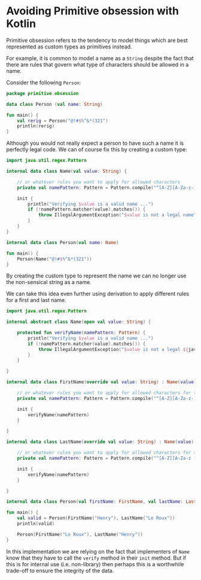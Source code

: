 # Avoiding Primitive obsession with Kotlin

Primitive obsession refers to the tendency to model things which are 
best represented as custom types as primitives instead.

For example, it is common to model a name as a `String` despite the fact that there are rules that govern what 
type of characters should be allowed in a name.

Consider the following `Person`:

```kotlin
package primitive.obsession

data class Person (val name: String)

fun main() {
    val rerig = Person("@!#$%^&*(321")
    println(rerig)
}
```

Although you would not really expect a person to have such a name it is perfectly legal code.
We can of course fix this by creating a custom type:

```kotlin
import java.util.regex.Pattern

internal data class Name(val value: String) {

    // or whatever rules you want to apply for allowed characters
    private val namePattern: Pattern = Pattern.compile("^[A-Z][A-Za-z-]+$")

    init {
        println("Verifying $value is a valid name ...")
        if (!namePattern.matcher(value).matches()) {
            throw IllegalArgumentException("$value is not a legal name")
        }
    }
}

internal data class Person(val name: Name)

fun main() {
    Person(Name("@!#$%^&*(321"))
}
```

By creating the custom type to represent the name we can no longer use the non-sensical string as a name.

We can take this idea even further using derivation to apply different rules for a first and last name.

```kotlin
import java.util.regex.Pattern

internal abstract class Name(open val value: String) {

    protected fun verifyName(namePattern: Pattern) {
        println("Verifying $value is a valid name ...")
        if (!namePattern.matcher(value).matches()) {
            throw IllegalArgumentException("$value is not a legal ${javaClass.simpleName}")
        }
    }

}

internal data class FirstName(override val value: String) : Name(value) {

    // or whatever rules you want to apply for allowed characters for the first name
    private val namePattern: Pattern = Pattern.compile("^[A-Z][A-Za-z-]+$")

    init {
        verifyName(namePattern)
    }

}

internal data class LastName(override val value: String) : Name(value) {

    // or whatever rules you want to apply for allowed characters for the last name
    private val namePattern: Pattern = Pattern.compile("^[A-Z][A-Za-z -]+[a-z]$")

    init {
        verifyName(namePattern)
    }

}

internal data class Person(val firstName: FirstName, val lastName: LastName)

fun main() {
    val valid = Person(FirstName("Henry"), LastName("Le Roux"))
    println(valid)

    Person(FirstName("Le Roux"), LastName("Henry"))
}
```

In this implementation we are relying on the fact that implementers of `Name` know that they have to call the `verify` method
in their `init` method. But if this is for internal use (i.e. non-library) then perhaps this is a worthwhile trade-off to ensure
the integrity of the data.
